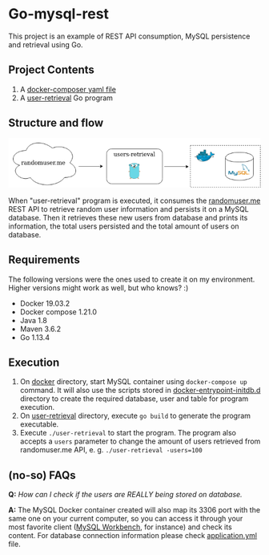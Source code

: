 # Go-mysql-rest

This project is an example of REST API consumption, MySQL persistence and retrieval using Go.

## Project Contents
1. A [docker-composer yaml file](docker/docker-compose.yml)
2. A [user-retrieval](users-retrieval/usersretrieval.go) Go program

## Structure and flow
![project structure](docs/structure.png)

When "user-retrieval" program is executed, it consumes the [randomuser.me](http://randomuser.me) REST API to retrieve random user information and persists it on a MySQL database. Then it retrieves these new users from database and prints its information, the total users persisted and the total amount of users on database.

## Requirements
The following versions were the ones used to create it on my environment. Higher versions might work as well, but who knows? :)
- Docker 19.03.2
- Docker compose 1.21.0
- Java 1.8
- Maven 3.6.2
- Go 1.13.4

## Execution

1. On [docker](docker/) directory, start MySQL container using `docker-compose up` command. It will also use the scripts stored in [docker-entrypoint-initdb.d](docker/mysql/docker-entrypoint-initdb.d) directory to create the required database, user and table for program execution.
2. On [user-retrieval](user-retrieval/) directory, execute `go build` to generate the program executable.
3. Execute `./user-retrieval` to start the program. The program also accepts a `users` parameter to change the amount of users retrieved from randomuser.me API, e. g. `./user-retrieval -users=100`

## (no-so) FAQs

**Q:** _How can I check if the users are REALLY being stored on database._

**A:** The MySQL Docker container created will also map its 3306 port with the same one on your current computer, so you can access it through your most favorite client ([MySQL Workbench](https://www.mysql.com/products/workbench/), for instance) and check its content. For database connection information please check [application.yml](users-retrieval/config/application.yml) file.
